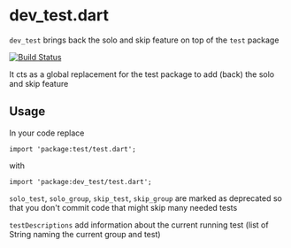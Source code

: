 # dev_test.dart

`dev_test` brings back the solo and skip feature on top of the `test` package

[![Build Status](https://drone.io/github.com/alextekartik/dev_test.dart/status.png)](https://drone.io/github.com/alextekartik/dev_test.dart/latest)

It cts as a global replacement for the test package to add (back) the solo and skip feature

## Usage

In your code replace

    import 'package:test/test.dart';

with

    import 'package:dev_test/test.dart';

`solo_test`, `solo_group`, `skip_test`, `skip_group` are marked as deprecated so that you don't commit code that
might skip many needed tests

`testDescriptions` add information about the current running test (list of String naming the current group and test)
